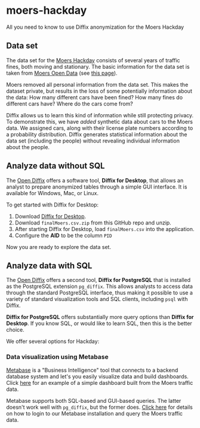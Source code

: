 # moers-hackday

All you need to know to use Diffix anonymization for the Moers Hackday

## Data set

The data set for the [Moers Hackday](https://www.codeforniederrhein.de/hackday-2022/) consists of several years of traffic fines, both moving and stationary. The basic information for the data set is taken from [Moers Open Data](https://www.offenesdatenportal.de/organization/moers) (see [this page](https://www.offenesdatenportal.de/organization/20a7743d-057b-4e0e-a341-cf0adaf1502a?groups=transport-verkehr&tags=Bu%C3%9Fgelder)).

Moers removed all personal information from the data set. This makes the dataset private, but results in the loss of some potentially information about the data: How many different cars have been fined? How many fines do different cars have? Where do the cars come from?

Diffix allows us to learn this kind of information while still protecting privacy. To demonstrate this, we have *added* synthetic data about cars to the Moers data. We assigned cars, along with their license plate numbers according to a probability distribution. Diffix generates statistical information about the data set (including the people) without revealing individual information about the people.

## Analyze data without SQL

The [Open Diffix](https://open-diffix.org) offers a software tool, **Diffix for Desktop**, that allows an analyst to prepare anonymized tables through a simple GUI interface. It is available for Windows, Mac, or Linux.

To get started with Diffix for Desktop:

1. Download [Diffix for Desktop](https://www.open-diffix.org/download).
2. Download `finalMoers.csv.zip` from this GitHub repo and unzip.
4. After starting Diffix for Desktop, load `finalMoers.csv` into the application.
5. Configure the **AID** to be the column `PID`

Now you are ready to explore the data set.

## Analyze data with SQL

The [Open Diffix](https://open-diffix.org) offers a second tool, **Diffix for PostgreSQL** that is installed as the PostgreSQL extension `pg_diffix`. This allows analysts to access data through the standard PostgreSQL interface, thus making it possible to use a variety of standard visualization tools and SQL clients, including `psql` with Diffix.

**Diffix for PostgreSQL** offers substantially more query options than **Diffix for Desktop**. If you know SQL, or would like to learn SQL, then this is the better choice.

We offer several options for Hackday:

### Data visualization using Metabase

[Metabase](metabase.com) is a "Business Intelligence" tool that connects to a backend database system and let's you easily visualize data and build dashboards.  Click [here](http://metabase.open-diffix.org/public/dashboard/639cfe51-f9d5-4683-b76b-a9328f46a418) for an example of a simple dashboard built from the Moers traffic data.

Metabase supports both SQL-based and GUI-based queries. The latter doesn't work well with `pg_diffix`, but the former does. [Click here](metabase.md) for details on how to login to our Metabase installation and query the Moers traffic data.